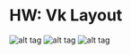 # HW: Vk Layout
![alt tag](https://pp.vk.me/c636724/v636724103/2b879/UXQD1TrjHMo.jpg)
![alt tag](https://pp.vk.me/c636724/v636724103/2b86f/vZNiWnIzZrQ.jpg)
![alt tag](https://pp.vk.me/c636724/v636724103/2b865/NhgsVEtOGNg.jpg)
